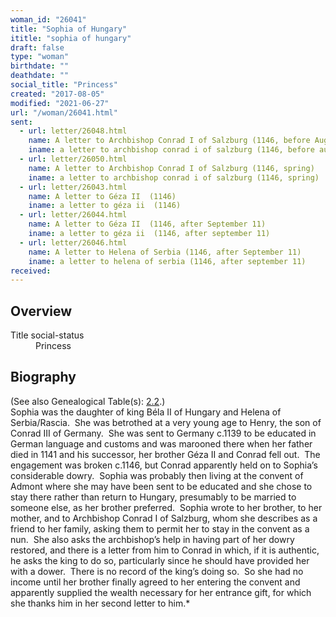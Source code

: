 ```yaml
---
woman_id: "26041"
title: "Sophia of Hungary"
ititle: "sophia of hungary"
draft: false
type: "woman"
birthdate: ""
deathdate: ""
social_title: "Princess"
created: "2017-08-05"
modified: "2021-06-27"
url: "/woman/26041.html"
sent:
  - url: letter/26048.html
    name: A letter to Archbishop Conrad I of Salzburg (1146, before August 20)
    iname: a letter to archbishop conrad i of salzburg (1146, before august 20)
  - url: letter/26050.html
    name: A letter to Archbishop Conrad I of Salzburg (1146, spring)
    iname: a letter to archbishop conrad i of salzburg (1146, spring)
  - url: letter/26043.html
    name: A letter to Géza II  (1146)
    iname: a letter to géza ii  (1146)
  - url: letter/26044.html
    name: A letter to Géza II  (1146, after September 11)
    iname: a letter to géza ii  (1146, after september 11)
  - url: letter/26046.html
    name: A letter to Helena of Serbia (1146, after September 11)
    iname: a letter to helena of serbia (1146, after september 11)
received:
---
```

<h2 class="mt-4">Overview</h2><dt>Title social-status</dt><dd>Princess</dd><h2 class="mt-4">Biography</h2><p>(See also Genealogical Table(s): <a href="https://epistolae.ctl.columbia.edu/content/genealogy-mieszko#n26041">2.2</a>.)<br>Sophia was the daughter of king Béla II of Hungary and Helena of Serbia/Rascia.&nbsp; She was betrothed at a very young age to Henry, the son of Conrad III of Germany.&nbsp; She was sent to Germany c.1139 to be educated in German language and customs and was marooned there when her father died in 1141 and his successor, her brother Géza II and Conrad fell out.&nbsp; The engagement was broken c.1146, but Conrad apparently held on to Sophia’s considerable dowry.&nbsp; Sophia was probably then living at the convent of Admont where she may have been sent to be educated and she chose to stay there rather than return to Hungary, presumably to be married to someone else, as her brother preferred.&nbsp; Sophia wrote to her brother, to her mother, and to Archbishop Conrad I of Salzburg, whom she describes as a friend to her family, asking them to permit her to stay in the convent as a nun.&nbsp; She also asks the archbishop’s help in having part of her dowry restored, and there is a letter from him to Conrad in which, if it is authentic, he asks the king to do so, particularly since he should have provided her with a dower.&nbsp; There is no record of the king’s doing so.&nbsp; So she had no income until her brother finally agreed to her entering the convent and apparently supplied the wealth necessary for her entrance gift, for which she thanks him in her second letter to him.*</p>